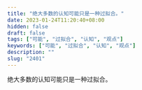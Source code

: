 ```yaml
---
title: "绝大多数的认知可能只是一种过拟合。"
date: 2023-01-24T11:20:40+08:00
hidden: false
draft: false
tags: ["可能", "过拟合", "认知", "观点"]
keywords: ["可能", "过拟合", "认知", "观点"]
description: ""
slug: "2401"
---
```


绝大多数的认知可能只是一种过拟合。